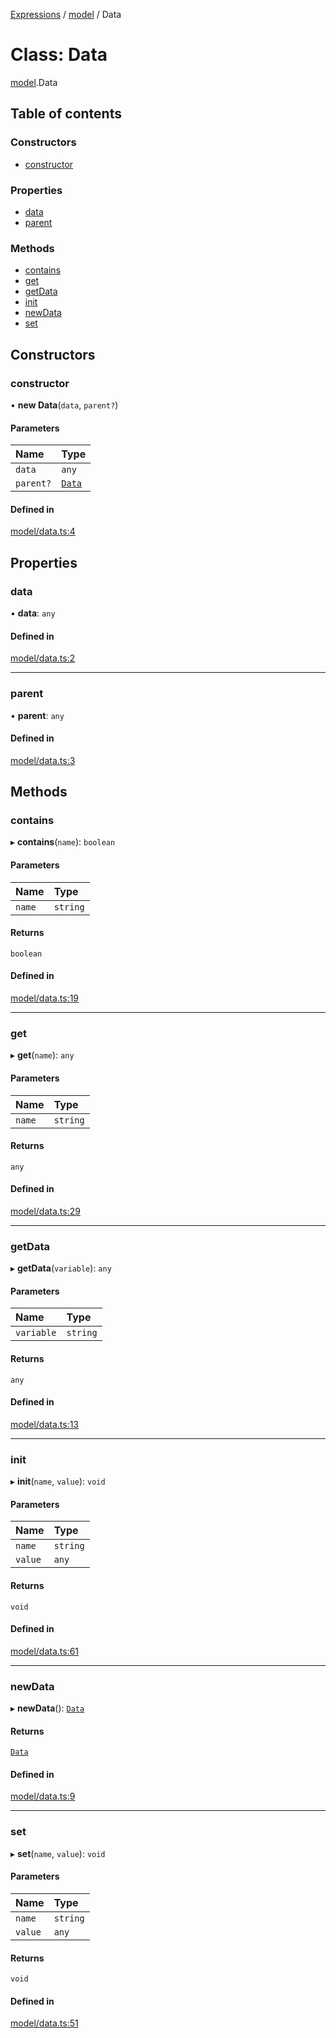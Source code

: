 [Expressions](../README.md) / [model](../modules/model.md) / Data

# Class: Data

[model](../modules/model.md).Data

## Table of contents

### Constructors

- [constructor](model.Data.md#constructor)

### Properties

- [data](model.Data.md#data)
- [parent](model.Data.md#parent)

### Methods

- [contains](model.Data.md#contains)
- [get](model.Data.md#get)
- [getData](model.Data.md#getdata)
- [init](model.Data.md#init)
- [newData](model.Data.md#newdata)
- [set](model.Data.md#set)

## Constructors

### constructor

• **new Data**(`data`, `parent?`)

#### Parameters

| Name | Type |
| :------ | :------ |
| `data` | `any` |
| `parent?` | [`Data`](model.Data.md) |

#### Defined in

[model/data.ts:4](https://github.com/FlavioLionelRita/js-expressions/blob/3161ac6/src/lib/model/data.ts#L4)

## Properties

### data

• **data**: `any`

#### Defined in

[model/data.ts:2](https://github.com/FlavioLionelRita/js-expressions/blob/3161ac6/src/lib/model/data.ts#L2)

___

### parent

• **parent**: `any`

#### Defined in

[model/data.ts:3](https://github.com/FlavioLionelRita/js-expressions/blob/3161ac6/src/lib/model/data.ts#L3)

## Methods

### contains

▸ **contains**(`name`): `boolean`

#### Parameters

| Name | Type |
| :------ | :------ |
| `name` | `string` |

#### Returns

`boolean`

#### Defined in

[model/data.ts:19](https://github.com/FlavioLionelRita/js-expressions/blob/3161ac6/src/lib/model/data.ts#L19)

___

### get

▸ **get**(`name`): `any`

#### Parameters

| Name | Type |
| :------ | :------ |
| `name` | `string` |

#### Returns

`any`

#### Defined in

[model/data.ts:29](https://github.com/FlavioLionelRita/js-expressions/blob/3161ac6/src/lib/model/data.ts#L29)

___

### getData

▸ **getData**(`variable`): `any`

#### Parameters

| Name | Type |
| :------ | :------ |
| `variable` | `string` |

#### Returns

`any`

#### Defined in

[model/data.ts:13](https://github.com/FlavioLionelRita/js-expressions/blob/3161ac6/src/lib/model/data.ts#L13)

___

### init

▸ **init**(`name`, `value`): `void`

#### Parameters

| Name | Type |
| :------ | :------ |
| `name` | `string` |
| `value` | `any` |

#### Returns

`void`

#### Defined in

[model/data.ts:61](https://github.com/FlavioLionelRita/js-expressions/blob/3161ac6/src/lib/model/data.ts#L61)

___

### newData

▸ **newData**(): [`Data`](model.Data.md)

#### Returns

[`Data`](model.Data.md)

#### Defined in

[model/data.ts:9](https://github.com/FlavioLionelRita/js-expressions/blob/3161ac6/src/lib/model/data.ts#L9)

___

### set

▸ **set**(`name`, `value`): `void`

#### Parameters

| Name | Type |
| :------ | :------ |
| `name` | `string` |
| `value` | `any` |

#### Returns

`void`

#### Defined in

[model/data.ts:51](https://github.com/FlavioLionelRita/js-expressions/blob/3161ac6/src/lib/model/data.ts#L51)
